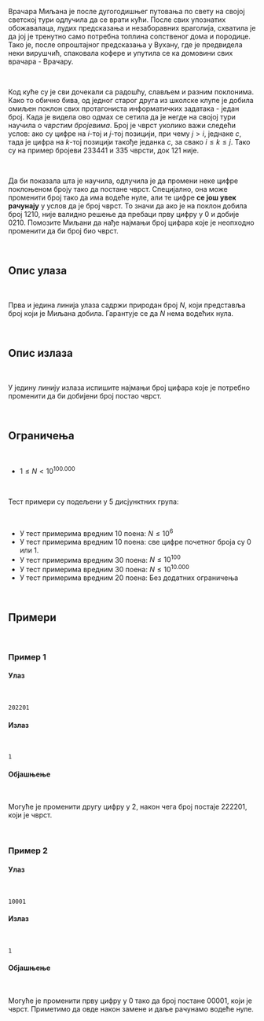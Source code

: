 Врачара Миљана је после дугогодишњег путовања по свету на својој светској тури одлучила да се врати кући. После свих упознатих обожавалаца, лудих предсказања и незаборавних враголија, схватила је да јој је тренутно само потребна топлина сопственог дома и породице. Тако је, после опроштајног предсказања у Вухану, где је предвидела неки вирушчић, спаковала кофере и упутила се ка домовини свих врачара - Врачару.

<br>

Код куће су је сви дочекали са радошћу, слављем и разним поклонима. Како то обично бива, од једног старог друга из школске клупе је добила омиљен поклон свих протагониста информатичких задатака - један број. Када је видела ово одмах се сетила да је негде на својој тури научила o *чврстим бројевима*. Број је чврст уколико важи следећи услов: ако су цифре на $i$-тој и $j$-тој позицији, при чему $j>i$, једнаке $c$, тада је цифра на $k$-тој позицији такође једанка $c$, за свако $i\leq k\leq j$. Тако су на пример бројеви $233441$ и $335$ чврсти, док $121$ није.

<br>

Да би показала шта је научила, одлучила је да промени неке цифре поклоњеном броју тако да постане чврст. Специјално, она може променити број тако да има водеће нуле, али те цифре **се још увек рачунају** у услов да је број чврст. То значи да ако је на поклон добила број $1210$, није валидно решење да пребаци прву цифру у $0$ и добије $0210$​. Помозите Миљани да нађе најмањи број цифара које је неопходно променити да би број био чврст.

<br>

## Опис улаза

<br>

Прва и једина линија улаза садржи природан број $N$, који представља број који је Миљана добила. Гарантује се да $N$ нема водећих нула.

<br>

## Опис излаза

<br>

У једину линију излаза испишите најмањи број цифара које је потребно променити да би добијени број постао чврст.

<br>

## Ограничења

<br>

-   $1 \leq N < 10^{100.000}$

<br>

Тест примери су подељени у 5 дисјунктних група:

<br>

-   У тест примерима вредним $10$ поена: $N \leq 10^6$
-   У тест примерима вредним $10$ поена: све цифре почетног броја су $0$ или $1$.
-   У тест примерима вредним $30$ поена: $N \leq 10^{100}$
-   У тест примерима вредним $30$ поена: $N \leq 10^{10.000}$
-   У тест примерима вредним $20$ поена: Без додатних ограничења

<br>

## Примери

<br>

### Пример 1
#### Улаз

<br>

```
202201
```
#### Излаз

<br>

```
1
```
#### Објашњење

<br>

Могуће је променити другу цифру у $2$, након чега број постаје $222201$, који је чврст.

<br>

### Пример 2
#### Улаз

<br>

```
10001
```
#### Излаз

<br>

```
1
```
#### Објашњење

<br>

Могуће је променити прву цифру у $0$ тако да број постане $00001$, који је чврст. Приметимо да овде након замене и даље рачунамо водеће нуле.
